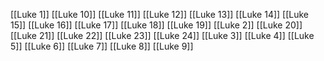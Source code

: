 [[Luke 1]]
[[Luke 10]]
[[Luke 11]]
[[Luke 12]]
[[Luke 13]]
[[Luke 14]]
[[Luke 15]]
[[Luke 16]]
[[Luke 17]]
[[Luke 18]]
[[Luke 19]]
[[Luke 2]]
[[Luke 20]]
[[Luke 21]]
[[Luke 22]]
[[Luke 23]]
[[Luke 24]]
[[Luke 3]]
[[Luke 4]]
[[Luke 5]]
[[Luke 6]]
[[Luke 7]]
[[Luke 8]]
[[Luke 9]]
